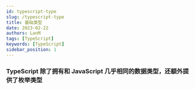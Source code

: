 ```yaml
---
id: typescript-type
slug: /typescript-type
title: 基础类型
date: 2023-02-22
authors: LanM
tags: [TypeScript]
keywords: [TypeScript]
sidebar_position: 1
---
```


### TypeScript 除了拥有和 JavaScript 几乎相同的数据类型，还额外提供了枚举类型
